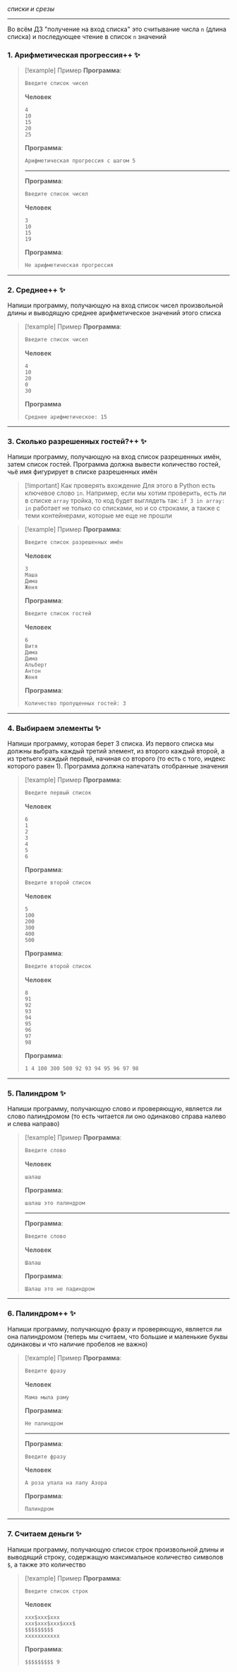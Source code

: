 

*списки и срезы*

- - -

Во всём ДЗ "получение на вход списка" это считывание числа `n` (длина списка) и последующее чтение в список `n` значений
### 1. Арифметическая прогрессия++ ✨

>[!example] Пример
>**Программа**:
>```bash
>Введите список чисел
>```
>**Человек**
>```
>4
>10
>15
>20
>25
>```
>**Программа**:
>```bash
>Арифметическая прогрессия с шагом 5
>```
>- - -
>**Программа**:
>```bash
>Введите список чисел
>```
>**Человек**
>```
>3
>10
>15
>19
>```
>**Программа**:
>```bash
>Не арифметическая прогрессия
>```

- - -
### 2. Cреднее++ ✨

Напиши программу, получающую на вход список чисел произвольной длины и выводящую среднее арифметическое значений этого списка

>[!example] Пример
>**Программа**:
>```bash
>Введите список чисел
>```
>**Человек**
>```
>4
>10
>20
>0
>30
>```
>**Программа**
>```
>Среднее арифметическое: 15
>```

- - -

### 3.  Сколько разрешенных гостей?++ ✨

Напиши программу, получающую на вход список разрешенных имён, затем список гостей. Программа должна вывести количество гостей, чьё имя фигурирует в списке разрешенных имён

>[!important] Как проверять вхождение
>Для этого в Python есть ключевое слово `in`. Например, если мы хотим проверить, есть ли в списке `array` тройка, то код будет выглядеть так:
>```if 3 in array:```
>`in` работает  не только со списками, но и со строками, а также с теми контейнерами, которые ме еще не прошли
>

>[!example] Пример
>**Программа**:
>```bash
>Введите список разрешенных имён
>```
>**Человек**
>```
>3
>Маша
>Дима
>Женя
>```
>**Программа**:
>```bash
>Введите список гостей
>```
>**Человек**
>```
>6
>Витя
>Дима
>Дима
>Альберт
>Антон
>Женя
>```
>**Программа**:
>```bash
>Количество пропущенных гостей: 3
>```

- - -

### 4. Выбираем элементы ✨

Напиши программу, которая берет 3 списка. Из первого списка мы должны выбрать каждый третий элемент, из второго каждый второй, а из третьего каждый первый, начиная со второго (то есть с того, индекс которого равен 1). Программа должна напечатать отобранные значения

>[!example] Пример
>**Программа**:
>```bash
>Введите первый список
>```
>**Человек**
>```
>6
>1
>2
>3
>4
>5
>6
>```
>**Программа**:
>```bash
>Введите второй список
>```
>**Человек**
>```
>5
>100
>200
>300
>400
>500
>```
>**Программа**:
>```bash
>Введите второй список
>```
>**Человек**
>```
>8
>91
>92
>93
>94
>95
>96
>97
>98
>```
>**Программа**:
>```bash
>1 4 100 300 500 92 93 94 95 96 97 98
>```

- - -

### 5. Палиндром ✨

Напиши программу, получающую слово и проверяющую, является ли слово палиндромом (то есть читается ли оно одинаково справа налево и слева направо)

>[!example] Пример
>**Программа**:
>```bash
>Введите слово
>```
>**Человек**
>```
>шалаш
>```
>**Программа**:
>```bash
>шалаш это палиндром
>```
>- - -
>
>**Программа**:
>```bash
>Введите слово
>```
>**Человек**
>```
>Шалаш
>```
>**Программа**:
>```bash
>Шалаш это не падиндром
>```

- - -

### 6. Палиндром++ ✨

Напиши программу, получающую фразу и проверяющую, является ли она палиндромом (теперь мы считаем, что большие и маленькие буквы одинаковы и что наличие пробелов не важно)

>[!example] Пример
>**Программа**:
>```bash
>Введите фразу
>```
>**Человек**
>```
>Мама мыла раму
>```
>**Программа**:
>```bash
>Не палиндром
>```
>
>- - -
>
>**Программа**:
>```bash
>Введите фразу
>```
>**Человек**
>```
>А роза упала на лапу Азора
>```
>**Программа**:
>```bash
>Палиндром
>```

- - -

### 7. Считаем деньги ✨

Напиши программу, получающую список строк произвольной длины и выводящий строку, содержащую максимальное количество символов `$`, а также это количество

>[!example] Пример
>**Программа**:
>```bash
>Введите список строк
>```
>**Человек**
>```
>xxx$xxx$xxx
>xxx$xxx$xxx$xxx$
>$$$$$$$$$
>xxxxxxxxxxx
>```
>**Программа**:
>```
>$$$$$$$$$ 9
>```